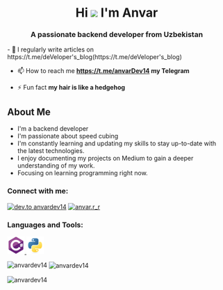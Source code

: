 <h1 align="center">Hi <img src="https://media3.giphy.com/media/v1.Y2lkPTc5MGI3NjExZzhueHo4czVlNGpiZm0xZXhwcXZuZnVsZ3k2ODg1bXVtZTZoOWg0NCZlcD12MV9pbnRlcm5hbF9naWZfYnlfaWQmY3Q9cw/gM5qFksULw54NMWyry/giphy.webp" width="50px"> I'm Anvar</h1>
<h3 align="center">A passionate backend developer from Uzbekistan</h3>
- 📝 I regularly write articles on https://t.me/deVeloper's_blog(https://t.me/deVeloper's_blog)

- 📫 How to reach me **https://t.me/anvarDev14 my Telegram**

- ⚡ Fun fact **my hair is like a hedgehog**

<div id="bio">
  <h2>About Me</h2>
  <ul>
    <li>I'm a backend developer </li>
    <li>I'm passionate about speed cubing</li>
    <li>I'm constantly learning and updating my skills to stay up-to-date with the latest technologies.</li> 
    <li>I enjoy documenting my projects on Medium to gain a deeper understanding of my work.</li>
    <li>Focusing on learning programming right now.</li>
  </ul>
</div>

<h3 align="left">Connect with me:</h3>
<p align="left">
<a href="https://dev.to/dev.to anvardev14" target="blank"><img align="center" src="https://raw.githubusercontent.com/rahuldkjain/github-profile-readme-generator/master/src/images/icons/Social/devto.svg" alt="dev.to anvardev14" height="30" width="40" /></a>
<a href="https://instagram.com/anvar.r_r" target="blank"><img align="center" src="https://raw.githubusercontent.com/rahuldkjain/github-profile-readme-generator/master/src/images/icons/Social/instagram.svg" alt="anvar.r_r" height="30" width="40" /></a>
</p>

<h3 align="left">Languages and Tools:</h3>
<p align="left"> <a href="https://www.w3schools.com/cs/" target="_blank" rel="noreferrer"> <img src="https://raw.githubusercontent.com/devicons/devicon/master/icons/csharp/csharp-original.svg" alt="csharp" width="40" height="40"/> </a> <a href="https://www.python.org" target="_blank" rel="noreferrer"> <img src="https://raw.githubusercontent.com/devicons/devicon/master/icons/python/python-original.svg" alt="python" width="40" height="40"/> </a> </p>



<p><img align="left" src="https://github-readme-stats.vercel.app/api/top-langs?username=anvardev14&show_icons=true&locale=en&layout=compact" alt="anvardev14" /></p>

<p>&nbsp;<img align="center" src="https://github-readme-stats.vercel.app/api?username=anvardev14&show_icons=true&locale=en" alt="anvardev14" /></p>

<p><img align="center" src="https://github-readme-streak-stats.herokuapp.com/?user=anvardev14&" alt="anvardev14" /></p>
